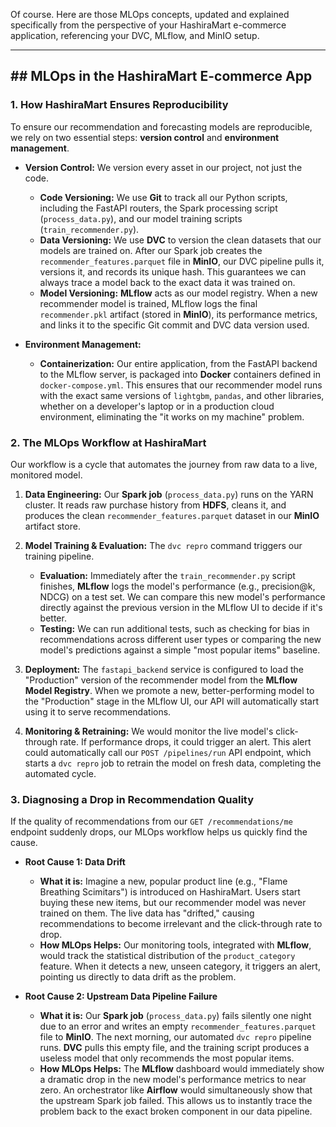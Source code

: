 Of course. Here are those MLOps concepts, updated and explained specifically from the perspective of your HashiraMart e-commerce application, referencing your DVC, MLflow, and MinIO setup.

---
## ## MLOps in the HashiraMart E-commerce App

### **1. How HashiraMart Ensures Reproducibility**

To ensure our recommendation and forecasting models are reproducible, we rely on two essential steps: **version control** and **environment management**.

* **Version Control:** We version every asset in our project, not just the code.
    * **Code Versioning:** We use **Git** to track all our Python scripts, including the FastAPI routers, the Spark processing script (`process_data.py`), and our model training scripts (`train_recommender.py`).
    * **Data Versioning:** We use **DVC** to version the clean datasets that our models are trained on. After our Spark job creates the `recommender_features.parquet` file in **MinIO**, our DVC pipeline pulls it, versions it, and records its unique hash. This guarantees we can always trace a model back to the exact data it was trained on.
    * **Model Versioning:** **MLflow** acts as our model registry. When a new recommender model is trained, MLflow logs the final `recommender.pkl` artifact (stored in **MinIO**), its performance metrics, and links it to the specific Git commit and DVC data version used.

* **Environment Management:**
    * **Containerization:** Our entire application, from the FastAPI backend to the MLflow server, is packaged into **Docker** containers defined in `docker-compose.yml`. This ensures that our recommender model runs with the exact same versions of `lightgbm`, `pandas`, and other libraries, whether on a developer's laptop or in a production cloud environment, eliminating the "it works on my machine" problem.

### **2. The MLOps Workflow at HashiraMart**

Our workflow is a cycle that automates the journey from raw data to a live, monitored model.

1.  **Data Engineering:** Our **Spark job** (`process_data.py`) runs on the YARN cluster. It reads raw purchase history from **HDFS**, cleans it, and produces the clean `recommender_features.parquet` dataset in our **MinIO** artifact store.

2.  **Model Training & Evaluation:** The `dvc repro` command triggers our training pipeline.
    * **Evaluation:** Immediately after the `train_recommender.py` script finishes, **MLflow** logs the model's performance (e.g., precision@k, NDCG) on a test set. We can compare this new model's performance directly against the previous version in the MLflow UI to decide if it's better.
    * **Testing:** We can run additional tests, such as checking for bias in recommendations across different user types or comparing the new model's predictions against a simple "most popular items" baseline.

3.  **Deployment:** The `fastapi_backend` service is configured to load the "Production" version of the recommender model from the **MLflow Model Registry**. When we promote a new, better-performing model to the "Production" stage in the MLflow UI, our API will automatically start using it to serve recommendations.

4.  **Monitoring & Retraining:** We would monitor the live model's click-through rate. If performance drops, it could trigger an alert. This alert could automatically call our `POST /pipelines/run` API endpoint, which starts a `dvc repro` job to retrain the model on fresh data, completing the automated cycle.

### **3. Diagnosing a Drop in Recommendation Quality**

If the quality of recommendations from our `GET /recommendations/me` endpoint suddenly drops, our MLOps workflow helps us quickly find the cause.

* **Root Cause 1: Data Drift**
    * **What it is:** Imagine a new, popular product line (e.g., "Flame Breathing Scimitars") is introduced on HashiraMart. Users start buying these new items, but our recommender model was never trained on them. The live data has "drifted," causing recommendations to become irrelevant and the click-through rate to drop.
    * **How MLOps Helps:** Our monitoring tools, integrated with **MLflow**, would track the statistical distribution of the `product_category` feature. When it detects a new, unseen category, it triggers an alert, pointing us directly to data drift as the problem.

* **Root Cause 2: Upstream Data Pipeline Failure**
    * **What it is:** Our **Spark job** (`process_data.py`) fails silently one night due to an error and writes an empty `recommender_features.parquet` file to **MinIO**. The next morning, our automated `dvc repro` pipeline runs. **DVC** pulls this empty file, and the training script produces a useless model that only recommends the most popular items.
    * **How MLOps Helps:** The **MLflow** dashboard would immediately show a dramatic drop in the new model's performance metrics to near zero. An orchestrator like **Airflow** would simultaneously show that the upstream Spark job failed. This allows us to instantly trace the problem back to the exact broken component in our data pipeline.